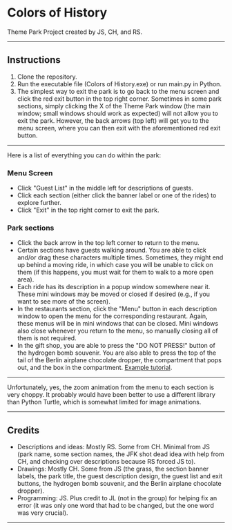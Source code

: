 # Colors of History
Theme Park Project created by JS, CH, and RS.
***
## Instructions
1. Clone the repository.
2. Run the executable file (Colors of History.exe) or run main.py in Python.
3. The simplest way to exit the park is to go back to the menu screen and click the red exit button in the top right corner. Sometimes in some park sections, simply clicking the X of the Theme Park window (the main window; small windows should work as expected) will not allow you to exit the park. However, the back arrows (top left) will get you to the menu screen, where you can then exit with the aforementioned red exit button.
***
Here is a list of everything you can do within the park:
### Menu Screen
- Click "Guest List" in the middle left for descriptions of guests.
- Click each section (either click the banner label or one of the rides) to explore further.
- Click "Exit" in the top right corner to exit the park.

### Park sections
- Click the back arrow in the top left corner to return to the menu.
- Certain sections have guests walking around. You are able to click and/or drag these characters multiple times. Sometimes, they might end up behind a moving ride, in which case you will be unable to click on them (if this happens, you must wait for them to walk to a more open area).
- Each ride has its description in a popup window somewhere near it. These mini windows may be moved or closed if desired (e.g., if you want to see more of the screen).
- In the restaurants section, click the "Menu" button in each description window to open the menu for the corresponding restaurant. Again, these menus will be in mini windows that can be closed. Mini windows also close whenever you return to the menu, so manually closing all of them is not required.
- In the gift shop, you are able to press the "DO NOT PRESS!" button of the hydrogen bomb souvenir. You are also able to press the top of the tail of the Berlin airplane chocolate dropper, the compartment that pops out, and the box in the compartment. [Example tutorial](https://gyazo.com/a03f027e5d284eac6a46631a76c16502).

***
Unfortunately, yes, the zoom animation from the menu to each section is very choppy. It probably would have been better to use a different library than Python Turtle, which is somewhat limited for image animations.
***

## Credits
- Descriptions and ideas: Mostly RS. Some from CH. Minimal from JS (park name, some section names, the JFK shot dead idea with help from CH, and checking over descriptions because RS forced JS to).
- Drawings: Mostly CH. Some from JS (the grass, the section banner labels, the park title, the guest description design, the guest list and exit buttons, the hydrogen bomb souvenir, and the Berlin airplane chocolate dropper).
- Programming: JS. Plus credit to JL (not in the group) for helping fix an error (it was only one word that had to be changed, but the one word was very crucial).

***
